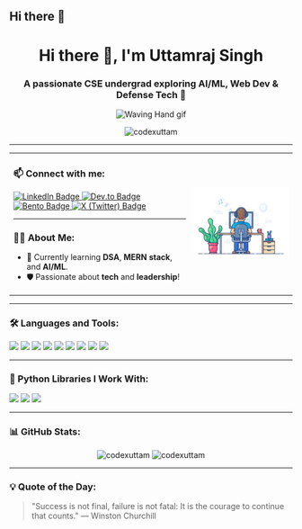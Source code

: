 ## Hi there 👋
<h1 align="center">Hi there 👋, I'm Uttamraj Singh</h1>
<h3 align="center">A passionate CSE undergrad exploring AI/ML, Web Dev & Defense Tech 🚀</h3>

<p align="center">
  <img src="https://media.giphy.com/media/hvRJCLFzcasrR4ia7z/giphy.gif" width="100px" alt="Waving Hand gif"/>
</p>

<p align="center">
  <img src="https://komarev.com/ghpvc/?username=codexuttam&label=Profile%20views&color=0e75b6&style=flat" alt="codexuttam" />
</p>


---

<table>
<tr>
<td>

### 📫 Connect with me:
<p align="left">
  <a href="https://www.linkedin.com/in/contactuttamraj" target="_blank">
    <img src="https://img.shields.io/badge/LinkedIn-0077B5?style=for-the-badge&logo=linkedin&logoColor=white" alt="LinkedIn Badge"/>
  </a>
  <a href="https://dev.to/codexuttam" target="_blank">
    <img src="https://img.shields.io/badge/Dev.to-000000?style=for-the-badge&logo=dev.to&logoColor=white" alt="Dev.to Badge"/>
  </a>
  <a href="https://bento.me/uttamrajsingh" target="_blank">
    <img src="https://img.shields.io/badge/Bento-000000?style=for-the-badge&logo=bento&logoColor=white" alt="Bento Badge"/>
  </a>
  <a href="https://x.com/maiuttamhoon" target="_blank">
    <img src="https://img.shields.io/badge/X-000000?style=for-the-badge&logo=twitter&logoColor=white" alt="X (Twitter) Badge"/>
  </a>
</p>

---

### 👨‍💻 About Me:
- 🚀 Currently learning **DSA**, **MERN stack**, and **AI/ML**.
- 🛡️ Passionate about **tech** and **leadership**!

</td>
<td align="center">
<img src="https://raw.githubusercontent.com/codexuttam/codexuttam/main/githubgif.gif.gif" width="300px" />


</td>
</tr>
</table>

---

### 🛠️ Languages and Tools:
<p align="left"> 
  <img src="https://img.shields.io/badge/C-00599C?style=for-the-badge&logo=c&logoColor=white" />
  <img src="https://img.shields.io/badge/Python-3776AB?style=for-the-badge&logo=python&logoColor=white" />
  <img src="https://img.shields.io/badge/JavaScript-F7DF1E?style=for-the-badge&logo=javascript&logoColor=black" />
  <img src="https://img.shields.io/badge/React-61DAFB?style=for-the-badge&logo=react&logoColor=black" />
  <img src="https://img.shields.io/badge/Node.js-339933?style=for-the-badge&logo=nodedotjs&logoColor=white" />
  <img src="https://img.shields.io/badge/MongoDB-47A248?style=for-the-badge&logo=mongodb&logoColor=white" />
  <img src="https://img.shields.io/badge/MySQL-00000F?style=for-the-badge&logo=mysql&logoColor=white" />
  <img src="https://img.shields.io/badge/TailwindCSS-06B6D4?style=for-the-badge&logo=tailwindcss&logoColor=white" />
  <img src="https://img.shields.io/badge/CSS3-1572B6?style=for-the-badge&logo=css3&logoColor=white" />
</p>

---

### 🧠 Python Libraries I Work With:
<p align="left">
  <img src="https://img.shields.io/badge/NumPy-013243?style=for-the-badge&logo=numpy&logoColor=white" />
  <img src="https://img.shields.io/badge/Pandas-150458?style=for-the-badge&logo=pandas&logoColor=white" />
  <img src="https://img.shields.io/badge/Scikit--learn-F7931E?style=for-the-badge&logo=scikit-learn&logoColor=white" />
</p>

---

### 📊 GitHub Stats:
<p align="center">
  <img src="https://github-readme-stats.vercel.app/api?username=codexuttam&show_icons=true&theme=react" alt="codexuttam" />
  <img src="https://github-readme-streak-stats.herokuapp.com/?user=codexuttam&theme=react" alt="codexuttam" />
</p>

---

### 💡 Quote of the Day:
> "Success is not final, failure is not fatal: It is the courage to continue that counts." — Winston Churchill

